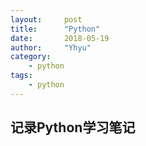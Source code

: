 ```yaml
---
layout:     post
title:      "Python"
date:       2018-05-19
author:     "Yhyu"
category:   
    - python
tags:   
    - python
---
```


## 记录Python学习笔记 
